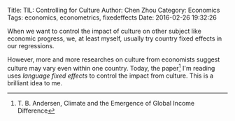 Title: TIL: Controlling for Culture
Author: Chen Zhou
Category: Economics
Tags: economics, econometrics, fixedeffects
Date: 2016-02-26 19:32:26

When we want to control the impact of culture on other subject like
economic progress, we, at least myself, usually try country fixed
effects in our regressions.

However, more and more researches on culture from economists suggest
culture may vary even within one country. Today, the paper[^1] I'm
reading uses *language fixed effects* to control the impact from
culture. This is a brilliant idea to me.

[^1]: T. B. Andersen, Climate and the Emergence of Global Income
	Difference
